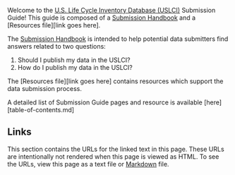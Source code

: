 Welcome to the [U.S. Life Cycle Inventory Database (USLCI)][uslci_landing] Submission Guide!  This guide is composed of a [Submission Handbook](submission-handbook.md) and a [Resources file][link goes here].

The [Submission Handbook](submission-handbook.md) is intended to help potential data submitters find answers related to two questions:
  1. Should I publish my data in the USLCI?
  2. How do I publish my data in the USLCI?

The [Resources file][link goes here] contains resources which support the data submission process.

A detailed list of Submission Guide pages and resource is available [here][table-of-contents.md]

## Links
This section contains the URLs for the linked text in this page. These URLs are intentionally not rendered when this page is viewed as HTML.  To see the URLs, view this page as a text file or [Markdown][markdown] file.  

[markdown]: https://daringfireball.net/projects/markdown/   
[uslci_landing]: http://www.nrel.gov/lci/  
